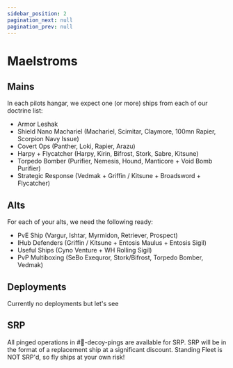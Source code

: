 ```yaml
---
sidebar_position: 2
pagination_next: null
pagination_prev: null
---
```


# Maelstroms

## Mains
In each pilots hangar, we expect one (or more) ships from each of our doctrine list:
- Armor Leshak
- Shield Nano Machariel (Machariel, Scimitar, Claymore, 100mn Rapier, Scorpion Navy Issue)
- Covert Ops (Panther, Loki, Rapier, Arazu)
- Harpy + Flycatcher (Harpy, Kirin, Bifrost, Stork, Sabre, Kitsune)
- Torpedo Bomber (Purifier, Nemesis, Hound, Manticore + Void Bomb Purifier)
- Strategic Response (Vedmak + Griffin / Kitsune + Broadsword + Flycatcher)

## Alts
For each of your alts, we need the following ready:
- PvE Ship (Vargur, Ishtar, Myrmidon, Retriever, Prospect)
- IHub Defenders (Griffin / Kitsune + Entosis Maulus + Entosis Sigil)
- Useful Ships (Cyno Venture + WH Rolling Sigil)
- PvP Multiboxing (SeBo Exequror, Stork/Bifrost, Torpedo Bomber, Vedmak)

## Deployments
Currently no deployments but let's see

## SRP
All pinged operations in #📢-decoy-pings are available for SRP.
SRP will be in the format of a replacement ship at a significant discount.
Standing Fleet is NOT SRP'd, so fly ships at your own risk!